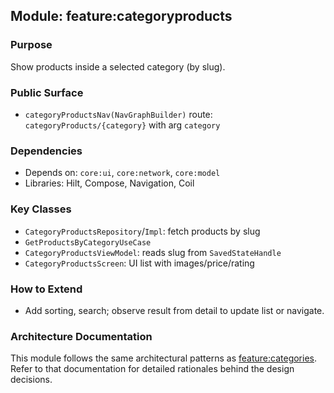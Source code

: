 ## Module: feature:categoryproducts

### Purpose
Show products inside a selected category (by slug).

### Public Surface
- `categoryProductsNav(NavGraphBuilder)` route: `categoryProducts/{category}` with arg `category`

### Dependencies
- Depends on: `core:ui`, `core:network`, `core:model`
- Libraries: Hilt, Compose, Navigation, Coil

### Key Classes
- `CategoryProductsRepository`/`Impl`: fetch products by slug
- `GetProductsByCategoryUseCase`
- `CategoryProductsViewModel`: reads slug from `SavedStateHandle`
- `CategoryProductsScreen`: UI list with images/price/rating

### How to Extend
- Add sorting, search; observe result from detail to update list or navigate.

### Architecture Documentation
This module follows the same architectural patterns as [feature:categories](../categories/ARCHITECTURE.md). Refer to that documentation for detailed rationales behind the design decisions.


